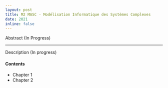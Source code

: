```yaml
---
layout: post
title: M2 MASC - Modélisation Informatique des Systèmes Complexes
date: 2021
inline: false
---
```


Abstract (In Progress)

***

Description (In progress)

#### Contents
* Chapter 1
* Chapter 2 


